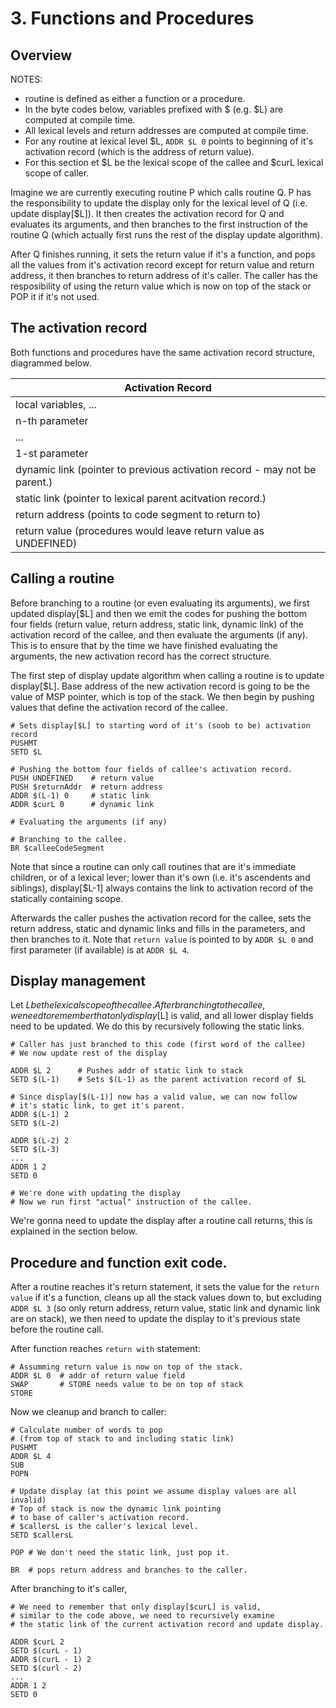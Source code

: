 # 3. Functions and Procedures

## Overview
NOTES:
- routine is defined as either a function or a procedure.
- In the byte codes below, variables prefixed with $ (e.g. $L) are computed at compile time.
- All lexical levels and return addresses are computed at compile time.
- For any routine at lexical level $L, `ADDR $L 0` points to beginning of it's activation record (which is the address of return value).
- For this section et $L be the lexical scope of the callee and $curL lexical scope of caller.

Imagine we are currently executing routine P which calls routine Q. P has the responsibility to update the display only for the lexical level of Q (i.e. update display[$L]). It then creates the activation record for Q and evaluates its arguments, and then branches to the first instruction of the routine Q (which actually first runs the rest of the display update algorithm).

After Q finishes running, it sets the return value if it's a function, and pops all the values from it's activation record except for return value and return address, it then branches to return address of it's caller. The caller has the resposibility of using the return value which is now on top of the stack or POP it if it's not used.

## The activation record
Both functions and procedures have the same activation record structure, diagrammed below.

|Activation Record
|--------------------
|local variables, ...
|n-th parameter
|...
|1-st parameter
|dynamic link (pointer to previous activation record - may not be parent.)
|static link (pointer to lexical parent acitvation record.)
|return address (points to code segment to return to)
|return value (procedures would leave return value as UNDEFINED)

## Calling a routine

Before branching to a routine (or even evaluating its arguments), we first updated display[$L] and then we emit the codes for pushing the bottom four fields (return value, return address, static link, dynamic link) of the activation record of the callee, and then evaluate the arguments (if any). This is to ensure that by the time we have finished evaluating the arguments, the new activation record has the correct structure.

The first step of display update algorithm when calling a routine is to update display[$L]. Base address of the new activation record is going to be the value of MSP pointer, which is top of the stack. We then begin by pushing values that define the activation record of the callee.

```
# Sets display[$L] to starting word of it's (soob to be) activation record
PUSHMT
SETD $L

# Pushing the bottom four fields of callee's activation record.
PUSH UNDEFINED    # return value
PUSH $returnAddr  # return address
ADDR $(L-1) 0     # static link
ADDR $curL 0      # dynamic link

# Evaluating the arguments (if any)

# Branching to the callee.
BR $calleeCodeSegment
```

Note that since a routine can only call routines that are it's immediate children, or of a lexical lever; lower than it's own (i.e. it's ascendents and siblings), display[$L-1] always contains the link to activation record of the statically containing scope.

Afterwards the caller pushes the activation record for the callee, sets the return address, static and dynamic links and fills in the parameters, and then branches to it. Note that `return value` is pointed to by `ADDR $L 0` and first parameter (if available) is at `ADDR $L 4`.

## Display management
Let $L be the lexical scope of the callee.
After branching to the callee, we need to remember that only display[$L] is valid, and all lower display fields need to be updated. We do this by recursively following the static links.

```
# Caller has just branched to this code (first word of the callee)
# We now update rest of the display

ADDR $L 2      # Pushes addr of static link to stack
SETD $(L-1)    # Sets $(L-1) as the parent activation record of $L

# Since display[$(L-1)] now has a valid value, we can now follow
# it's static link, to get it's parent.
ADDR $(L-1) 2  
SETD $(L-2)

ADDR $(L-2) 2
SETD $(L-3)
...
ADDR 1 2
SETD 0

# We're done with updating the display
# Now we run first "actual" instruction of the callee.
```
We're gonna need to update the display after a routine call returns, this is explained in the section below.

## Procedure and function exit code.
After a routine reaches it's return statement, it sets the value for the `return value` if it's a function, cleans up all the stack values down to, but excluding `ADDR $L 3` (so only return address, return value, static link and dynamic link are on stack), we then need to update the display to it's previous state before the routine call.

After function reaches `return with` statement:
```
# Assumming return value is now on top of the stack.
ADDR $L 0  # addr of return value field
SWAP       # STORE needs value to be on top of stack
STORE
```

Now we cleanup and branch to caller:
```
# Calculate number of words to pop 
# (from top of stack to and including static link)
PUSHMT
ADDR $L 4
SUB
POPN

# Update display (at this point we assume display values are all invalid)
# Top of stack is now the dynamic link pointing 
# to base of caller's activation record.
# $callersL is the caller's lexical level.
SETD $callersL

POP # We don't need the static link, just pop it.

BR  # pops return address and branches to the caller.
```

<!-- After branching to the caller, if the caller doesn't use the `return value`, it needs to pop it. So in case of having called a procedure or a function whose return value we're not gonna use, we always need to call `POP`.
 -->
After branching to it's caller, 
```
# We need to remember that only display[$curL] is valid,
# similar to the code above, we need to recursively examine
# the static link of the current activation record and update display.

ADDR $curL 2
SETD $(curL - 1)
ADDR $(curL - 1) 2
SETD $(curl - 2)
...
ADDR 1 2
SETD 0
```